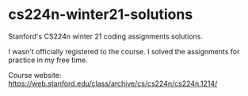 # cs224n-winter21-solutions

Stanford's CS224n winter 21 coding assignments solutions.

I wasn't officially registered to the course. I solved the assignments for practice in my free time.

Course website: https://web.stanford.edu/class/archive/cs/cs224n/cs224n.1214/
